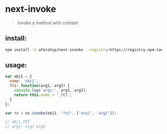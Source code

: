 # next-invoke
> Invoke a method with context

## install:
```bash
npm install -S afeiship/next-invoke --registry=https://registry.npm.taobao.org
```

## usage:
```js
var obj1 = {
  name: 'obj1',
  fn1: function(arg1, arg2) {
    console.log('args:', arg1, arg2);
    return this.name + '_FEI';
  }
};

var rs = nx.invoke(obj1, 'fn1', ['arg1', 'arg2']);

// obj1_FEI
// args: arg1 arg2
```
